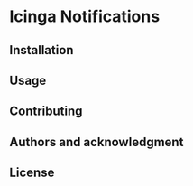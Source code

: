 # Icinga Notifications

## Installation

## Usage

## Contributing

## Authors and acknowledgment

## License

